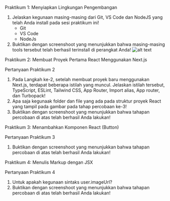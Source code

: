 Praktikum 1: Menyiapkan Lingkungan Pengembangan

1. Jelaskan kegunaan masing-masing dari Git, VS Code dan NodeJS yang telah Anda install pada sesi praktikum ini!
    - Git
    - VS Code
    - NodeJs
2. Buktikan dengan screenshoot yang menunjukkan bahwa masing-masing tools tersebut telah berhasil terinstall di perangkat Anda!
![alt text](image.png)
    


Praktikum 2: Membuat Proyek Pertama React Menggunakan Next.js

Pertanyaan Praktikum 2
1. Pada Langkah ke-2, setelah membuat proyek baru menggunakan Next.js, terdapat beberapa istilah yang muncul. Jelaskan istilah tersebut, TypeScript, ESLint, Tailwind CSS, App Router, Import alias, App router, dan Turbopack!
2. Apa saja kegunaak folder dan file yang ada pada struktur proyek React yang tampil pada gambar pada tahap percobaan ke-3!
3. Buktikan dengan screenshoot yang menunjukkan bahwa tahapan percobaan di atas telah berhasil Anda lakukan!


Praktikum 3: Menambahkan Komponen React (Button)

Pertanyaan Praktikum 3
1. Buktikan dengan screenshoot yang menunjukkan bahwa tahapan percobaan di atas telah berhasil Anda lakukan!


Praktikum 4: Menulis Markup dengan JSX

Pertanyaan Praktikum 4
1. Untuk apakah kegunaan sintaks user.imageUrl?
2. Buktikan dengan screenshoot yang menunjukkan bahwa tahapan percobaan di atas telah berhasil Anda lakukan!

